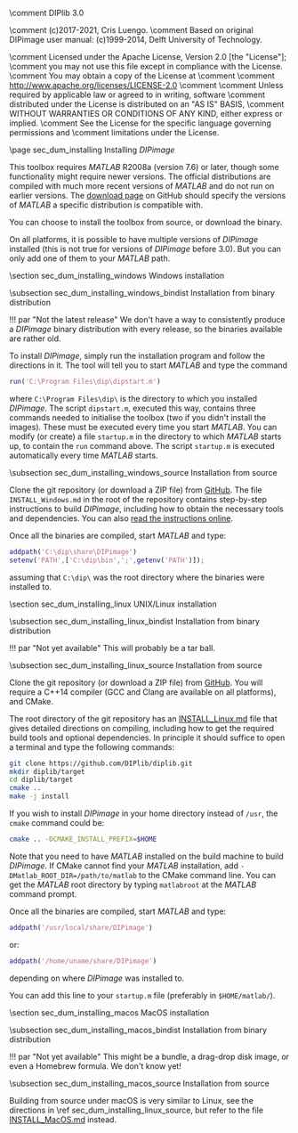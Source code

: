 \comment DIPlib 3.0

\comment (c)2017-2021, Cris Luengo.
\comment Based on original DIPimage user manual: (c)1999-2014, Delft University of Technology.

\comment Licensed under the Apache License, Version 2.0 [the "License"];
\comment you may not use this file except in compliance with the License.
\comment You may obtain a copy of the License at
\comment
\comment    http://www.apache.org/licenses/LICENSE-2.0
\comment
\comment Unless required by applicable law or agreed to in writing, software
\comment distributed under the License is distributed on an "AS IS" BASIS,
\comment WITHOUT WARRANTIES OR CONDITIONS OF ANY KIND, either express or implied.
\comment See the License for the specific language governing permissions and
\comment limitations under the License.


\page sec_dum_installing Installing *DIPimage*

This toolbox requires *MATLAB* R2008a (version 7.6) or later, though some functionality
might require newer versions. The official distributions are compiled with much more
recent versions of *MATLAB* and do not run on earlier versions.
The [download page](https://github.com/DIPlib/diplib/releases) on GitHub
should specify the versions of *MATLAB* a specific distribution is compatible
with.

You can choose to install the toolbox from source, or download the binary.

On all platforms, it is possible to have multiple versions of *DIPimage* installed
(this is not true for versions of *DIPimage* before 3.0).
But you can only add one of them to your *MATLAB* path.

\section sec_dum_installing_windows Windows installation

\subsection sec_dum_installing_windows_bindist Installation from binary distribution

!!! par "Not the latest release"
    We don't have a way to consistently produce a *DIPimage* binary distribution with
    every release, so the binaries available are rather old.

To install *DIPimage*, simply run the installation program and follow the
directions in it. The tool will tell you to start *MATLAB* and type the
command
```matlab
run('C:\Program Files\dip\dipstart.m')
```

where `C:\Program Files\dip\` is the directory to which you installed
*DIPimage*. The script `dipstart.m`, executed this way, contains three
commands needed to initialise the toolbox (two if you didn't install the
images). These must be executed every time you start *MATLAB*. You can
modify (or create) a file `startup.m` in the directory to which *MATLAB*
starts up, to contain the `run` command above. The script `startup.m` is
executed automatically every time *MATLAB* starts.

\subsection sec_dum_installing_windows_source Installation from source

Clone the git repository (or download a ZIP file) from
[GitHub](https://github.com/DIPlib/diplib). The file `INSTALL_Windows.md`
in the root of the repository contains step-by-step instructions to
build *DIPimage*, including how to obtain the necessary tools and
dependencies. You can also
[read the instructions online](https://github.com/DIPlib/diplib/blob/master/INSTALL_Windows.md).

Once all the binaries are compiled, start *MATLAB* and type:
```matlab
addpath('C:\dip\share\DIPimage')
setenv('PATH',['C:\dip\bin',';',getenv('PATH')]);
```

assuming that `C:\dip\` was the root directory where the binaries were installed
to.

\section sec_dum_installing_linux UNIX/Linux installation

\subsection sec_dum_installing_linux_bindist Installation from binary distribution

!!! par "Not yet available"
    This will probably be a tar ball.

\subsection sec_dum_installing_linux_source Installation from source

Clone the git repository (or download a ZIP file) from
[GitHub](https://github.com/DIPlib/diplib). You will require a C++14
compiler (GCC and Clang are available on all platforms), and CMake.

The root directory of the git repository has an
[INSTALL_Linux.md](https://github.com/DIPlib/diplib/blob/master/INSTALL_Linux.md) file
that gives detailed directions on compiling, including how to get the required build tools
and optional dependencies. In principle it should suffice to open a terminal and type
the following commands:
```bash
git clone https://github.com/DIPlib/diplib.git
mkdir diplib/target
cd diplib/target
cmake ..
make -j install
```

If you wish to install *DIPimage* in your home directory instead of `/usr`,
the `cmake` command could be:
```bash
cmake .. -DCMAKE_INSTALL_PREFIX=$HOME
```

Note that you need to have *MATLAB* installed on the build machine to build *DIPimage*.
If CMake cannot find your *MATLAB* installation, add `-DMatlab_ROOT_DIR=/path/to/matlab`
to the CMake command line. You can get the *MATLAB* root directory by typing `matlabroot`
at the *MATLAB* command prompt.

Once all the binaries are compiled, start *MATLAB* and type:
```matlab
addpath('/usr/local/share/DIPimage')
```
or:
```matlab
addpath('/home/uname/share/DIPimage')
```
depending on where *DIPimage* was installed to.

You can add this line to your `startup.m` file (preferably in `$HOME/matlab/`).

\section sec_dum_installing_macos MacOS installation

\subsection sec_dum_installing_macos_bindist Installation from binary distribution

!!! par "Not yet available"
    This might be a bundle, a drag-drop disk image, or even a Homebrew formula. We don't know yet!

\subsection sec_dum_installing_macos_source Installation from source

Building from source under macOS is very similar to Linux, see the directions
in \ref sec_dum_installing_linux_source, but refer to the file
[INSTALL_MacOS.md](https://github.com/DIPlib/diplib/blob/master/INSTALL_MacOS.md) instead.
